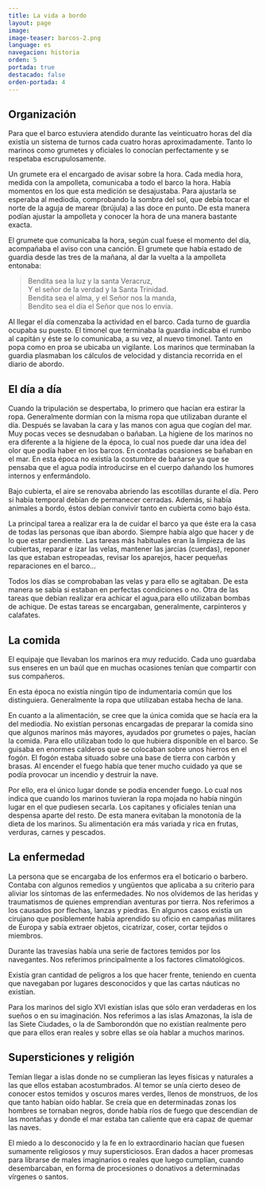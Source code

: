 ```yaml
---
title: La vida a bordo
layout: page
image:
image-teaser: barcos-2.png
language: es
navegacion: historia
orden: 5
portada: true
destacado: false
orden-portada: 4
---
```

## Organización

Para que el barco estuviera atendido durante las veinticuatro horas del día existía un sistema de turnos cada cuatro horas aproximadamente. Tanto lo marinos como grumetes y oficiales lo conocían perfectamente y se respetaba escrupulosamente.

Un grumete era el encargado de avisar sobre la hora. Cada media hora, medida con la ampolleta, comunicaba a todo el barco la hora. Había momentos en los que esta medición se desajustaba. Para ajustarla se esperaba al mediodía, comprobando la sombra del sol, que debía tocar el norte de la aguja de marear (brújula) a las doce en punto. De esta manera podían ajustar la ampolleta y conocer la hora de una manera bastante exacta.

El grumete que comunicaba la hora, según cual fuese el momento del día, acompañaba el aviso con una canción. El grumete que había estado de guardia desde las tres de la mañana, al dar la vuelta a la ampolleta entonaba:


> Bendita sea la luz y la santa Veracruz,  
Y el señor de la verdad y la Santa Trinidad.  
Bendita sea el alma, y el Señor nos la manda,  
Bendito sea el día el Señor que nos lo envía.  

Al llegar el día comenzaba la actividad en el barco. Cada turno de guardia ocupaba su puesto. El timonel que terminaba la guardia indicaba el rumbo al capitán y éste se lo comunicaba, a su vez, al nuevo timonel. Tanto en popa como en proa se ubicaba un vigilante. Los marinos que terminaban la guardia plasmaban los cálculos de velocidad y distancia recorrida en el diario de abordo.

## El día a día

Cuando la tripulación se despertaba, lo primero que hacían era estirar la ropa. Generalmente dormían con la misma ropa que utilizaban durante el día. Después se lavaban la cara y las manos con agua que cogían del mar. Muy pocas veces se desnudaban o bañaban. La higiene de los marinos no era diferente a la higiene de la época, lo cual nos puede dar una idea del olor que podía haber en los barcos. En contadas ocasiones se bañaban en el mar. En esta época no existía la costumbre de bañarse ya que se pensaba que el agua podía introducirse en el cuerpo dañando los humores internos y enfermándolo.

Bajo cubierta, el aire se renovaba abriendo las escotillas durante el día. Pero si había temporal debían de permanecer cerradas. Además, si había animales a bordo, éstos debían convivir tanto en cubierta como bajo ésta.

La principal tarea a realizar era la de cuidar el barco ya que éste era la casa de todas las personas que iban abordo. Siempre había algo que hacer y de lo que estar pendiente. Las tareas más habituales eran la limpieza de las cubiertas, reparar e izar las velas, mantener las jarcias (cuerdas), reponer las que estaban estropeadas, revisar los aparejos, hacer pequeñas reparaciones en el barco…

Todos los días se comprobaban las velas y para ello se agitaban. De esta manera se sabía si estaban en perfectas condiciones o no. Otra de las tareas que debían realizar era achicar el agua,para ello utilizaban bombas de achique. De estas tareas se encargaban, generalmente, carpinteros y calafates.

## La comida

El equipaje que llevaban los marinos era muy reducido. Cada uno guardaba sus enseres en un baúl que en muchas ocasiones tenían que compartir con sus compañeros.

En esta época no existía ningún tipo de indumentaria común que los distinguiera. Generalmente la ropa que utilizaban estaba hecha de lana.

En cuanto a la alimentación, se cree que la única comida que se hacía era la del mediodía. No existían personas encargadas de preparar la comida sino que algunos marinos más mayores, ayudados por grumetes o pajes, hacían la comida. Para ello utilizaban todo lo que hubiera disponible en el barco. Se guisaba en enormes calderos que se colocaban sobre unos hierros en el fogón. El fogón estaba situado sobre una base de tierra con carbón y brasas. Al encender el fuego había que tener mucho cuidado ya que se podía provocar un incendio y destruir la nave.

Por ello, era el único lugar donde se podía encender fuego. Lo cual nos indica que cuando los marinos tuvieran la ropa mojada no había ningún lugar en el que pudiesen secarla. Los capitanes y oficiales tenían una despensa aparte del resto. De esta manera evitaban la monotonía de la dieta de los marinos. Su alimentación era más variada y rica en frutas, verduras, carnes y pescados.

## La enfermedad

La persona que se encargaba de los enfermos era el boticario o barbero. Contaba con algunos remedios y ungüentos que aplicaba a su criterio para aliviar los síntomas de las enfermedades. No nos olvidemos de las heridas y traumatismos de quienes emprendían aventuras por tierra. Nos referimos a los causados por flechas, lanzas y piedras. En algunos casos existía un cirujano que posiblemente había aprendido su oficio en campañas militares de Europa y sabía extraer objetos, cicatrizar, coser, cortar tejidos o miembros.

Durante las travesías había una serie de factores temidos por los navegantes. Nos referimos principalmente a los factores climatológicos.

Existía gran cantidad de peligros a los que hacer frente, teniendo en cuenta que navegaban por lugares desconocidos y que las cartas náuticas no existían.

Para los marinos del siglo XVI existían islas que sólo eran verdaderas en los sueños o en su imaginación. Nos referimos a las islas Amazonas, la isla de las Siete Ciudades, o la de Samborondón que no existían realmente pero que para ellos eran reales y sobre ellas se oía hablar a muchos marinos.

## Supersticiones y religión

Temían llegar a islas donde no se cumplieran las leyes físicas y naturales a las que ellos estaban acostumbrados. Al temor se unía cierto deseo de conocer estos temidos y oscuros mares verdes, llenos de monstruos, de los que tanto habían oído hablar. Se creía que en determinadas zonas los hombres se tornaban negros, donde había ríos de fuego que descendían de las montañas y donde el mar estaba tan caliente que era capaz de quemar las naves.

El miedo a lo desconocido y la fe en lo extraordinario hacían que fuesen sumamente religiosos y muy supersticiosos. Eran dados a hacer promesas para librarse de males imaginarios o reales que luego cumplían, cuando desembarcaban, en forma de procesiones o donativos a determinadas vírgenes o santos.
